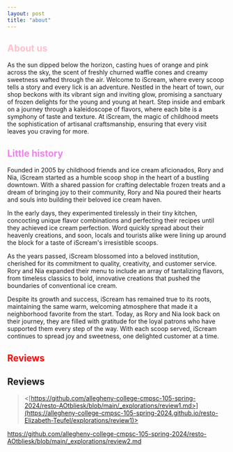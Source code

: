 ```yaml
---
layout: post
title: "about"
---
```



## <span style="color:pink">About us</span>


 As the sun dipped below the horizon, casting hues of orange and pink across the sky, the scent of freshly churned waffle cones and creamy sweetness wafted through the air. Welcome to iScream, where every scoop tells a story and every lick is an adventure. Nestled in the heart of town, our shop beckons with its vibrant sign and inviting glow, promising a sanctuary of frozen delights for the young and young at heart. Step inside and embark on a journey through a kaleidoscope of flavors, where each bite is a symphony of taste and texture. At iScream, the magic of childhood meets the sophistication of artisanal craftsmanship, ensuring that every visit leaves you craving for more. 


 
## <span style="color:violet">Little history</span>


Founded in 2005 by childhood friends and ice cream aficionados, Rory and Nia, iScream started as a humble scoop shop in the heart of a bustling downtown. With a shared passion for crafting delectable frozen treats and a dream of bringing joy to their community, Rory and Nia poured their hearts and souls into building their beloved ice cream haven.

In the early days, they experimented tirelessly in their tiny kitchen, concocting unique flavor combinations and perfecting their recipes until they achieved ice cream perfection. Word quickly spread about their heavenly creations, and soon, locals and tourists alike were lining up around the block for a taste of iScream's irresistible scoops.

As the years passed, iScream blossomed into a beloved institution, cherished for its commitment to quality, creativity, and customer service. Rory and Nia expanded their menu to include an array of tantalizing flavors, from timeless classics to bold, innovative creations that pushed the boundaries of conventional ice cream.

Despite its growth and success, iScream has remained true to its roots, maintaining the same warm, welcoming atmosphere that made it a neighborhood favorite from the start. Today, as Rory and Nia look back on their journey, they are filled with gratitude for the loyal patrons who have supported them every step of the way. With each scoop served, iScream continues to spread joy and sweetness, one delighted customer at a time.

## <span style="color: red">Reviews</span>
## Reviews


> <[https://github.com/allegheny-college-cmpsc-105-spring-2024/resto-AOtbliesk/blob/main/_explorations/review1.md>](https://allegheny-college-cmpsc-105-spring-2024.github.io/resto-Elizabeth-Teufel/explorations/review1)>


<https://github.com/allegheny-college-cmpsc-105-spring-2024/resto-AOtbliesk/blob/main/_explorations/review2.md>


